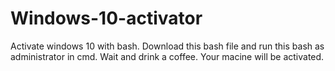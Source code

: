 # Windows-10-activator
Activate windows 10 with bash.
Download this bash file and run this bash as administrator in cmd.
Wait and drink a coffee.
Your macine will be activated.
